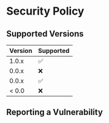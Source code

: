 # Security Policy

## Supported Versions

| Version | Supported          |
| ------- | ------------------ |
| 1.0.x   | :white_check_mark: |
| 0.0.x   | :x:                |
| 0.0.x   | :white_check_mark: |
| < 0.0   | :x:                |

## Reporting a Vulnerability

